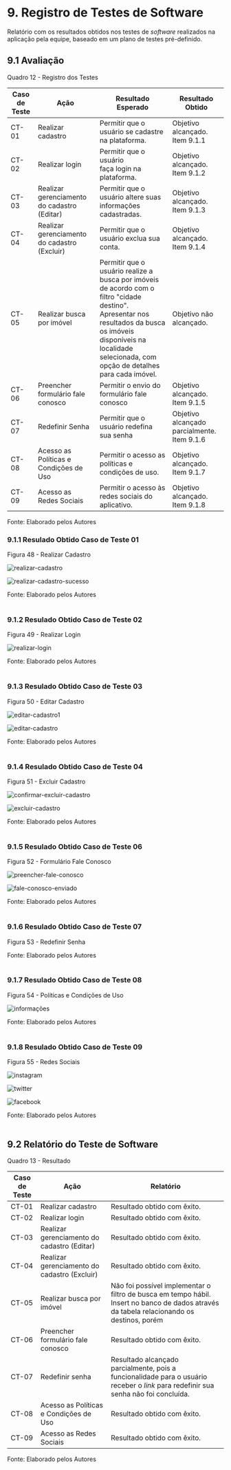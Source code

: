 # 9. Registro de Testes de Software

Relatório com os resultados obtidos nos testes de _software_ realizados na aplicação pela equipe, baseado em um plano de testes pré-definido.

## 9.1 Avaliação

Quadro 12 - Registro dos Testes

|Caso de Teste |Ação                                 |Resultado Esperado                               |Resultado Obtido                            |
|--------------|-------------------------------------|-------------------------------------------------|--------------------------------------------|
|CT-01         |Realizar cadastro                    |Permitir que o usuário se cadastre na plataforma.|Objetivo alcançado. <br> Item 9.1.1 |
|CT-02         |Realizar login                       |Permitir que o usuário faça login na plataforma. |Objetivo alcançado. <br> Item 9.1.2 |
|CT-03         |Realizar gerenciamento do cadastro (Editar)   |Permitir que o usuário altere suas informações cadastradas. |Objetivo alcançado. <br> Item 9.1.3 |
|CT-04         |Realizar gerenciamento do cadastro (Excluir)  |Permitir que o usuário exclua sua conta.|Objetivo alcançado. <br> Item 9.1.4 |
|CT-05         |Realizar busca por imóvel            |Permitir que o usuário realize a busca por imóveis de acordo com o filtro "cidade destino".<br>Apresentar nos resultados da busca os imóveis disponíveis na localidade selecionada, com opção de detalhes para cada imóvel. |Objetivo não alcançado. |
|CT-06         |Preencher formulário fale conosco    |Permitir o envio do formulário fale conosco      |Objetivo alcançado. <br> Item 9.1.5 |
|CT-07         |Redefinir Senha                      |Permitir que o usuário redefina sua senha        |Objetivo alcançado parcialmente. <br> Item 9.1.6 |
|CT-08         |Acesso as Políticas e Condições de Uso |Permitir o acesso as políticas e condições de uso.  |Objetivo alcançado. <br> Item 9.1.7 |
|CT-09         |Acesso as Redes Sociais              |Permitir o acesso às redes sociais do aplicativo. |Objetivo alcançado. <br> Item 9.1.8 |

Fonte: Elaborado pelos Autores


### 9.1.1 Resulado Obtido Caso de Teste 01

Figura 48 - Realizar Cadastro

![realizar-cadastro](https://user-images.githubusercontent.com/89549220/204155284-0d6fd84d-8d40-4c12-9ad8-836593b81479.jpg)

![realizar-cadastro-sucesso](https://user-images.githubusercontent.com/89549220/204157337-e215aab1-d119-491e-bc2b-8db477e87b98.jpeg)

Fonte: Elaborado pelos Autores
<br>
<br>

### 9.1.2 Resulado Obtido Caso de Teste 02

Figura 49 - Realizar Login

![realizar-login](https://user-images.githubusercontent.com/89549220/204155417-8141e8d6-ab18-4d3e-99f2-01443b3aaaae.jpg)

Fonte: Elaborado pelos Autores
<br>
<br>

### 9.1.3 Resulado Obtido Caso de Teste 03

Figura 50 - Editar Cadastro

![editar-cadastro1](https://user-images.githubusercontent.com/89549220/204155444-9d9ffe3f-ebc4-4b11-86c1-26e96a860bab.jpg)

![editar-cadastro](https://user-images.githubusercontent.com/89549220/204155448-9b8eb4b1-08e9-49ea-9a81-3cca4cec5c7e.jpg)

Fonte: Elaborado pelos Autores
<br>
<br>

### 9.1.4 Resulado Obtido Caso de Teste 04

Figura 51 - Excluir Cadastro

![confirmar-excluir-cadastro](https://user-images.githubusercontent.com/89549220/204157306-b66ab31c-54b0-4ada-bd4e-7c94c2cfe577.jpeg)

![excluir-cadastro](https://user-images.githubusercontent.com/89549220/204157315-adef032a-5601-45f9-9e36-986732fffda1.jpeg)

Fonte: Elaborado pelos Autores
<br>
<br>

### 9.1.5 Resulado Obtido Caso de Teste 06

Figura 52 - Formulário Fale Conosco

![preencher-fale-conosco](https://user-images.githubusercontent.com/89549220/204155574-cde90300-e313-4083-ad58-62d59290bf3a.jpg)

![fale-conosco-enviado](https://user-images.githubusercontent.com/89549220/204155582-0dcf272b-3aac-4c11-88a2-8cb97f89be60.jpg)

Fonte: Elaborado pelos Autores
<br>
<br>

### 9.1.6 Resulado Obtido Caso de Teste 07

Figura 53 - Redefinir Senha

Fonte: Elaborado pelos Autores
<br>
<br>

### 9.1.7 Resulado Obtido Caso de Teste 08

Figura 54 - Políticas e Condições de Uso

![informações](https://user-images.githubusercontent.com/89549220/204155639-c189a5dc-c1a7-4fb1-8ce0-c72c6ab566b1.jpg)

Fonte: Elaborado pelos Autores
<br>
<br>

### 9.1.8 Resulado Obtido Caso de Teste 09

Figura 55 - Redes Sociais

![instagram](https://user-images.githubusercontent.com/89549220/204155669-3774448d-446e-409a-8d2b-7cb63e8ad17d.jpg)

![twitter](https://user-images.githubusercontent.com/89549220/204155679-68d0faad-12e6-4d94-a28f-612cca308824.jpg)

![facebook](https://user-images.githubusercontent.com/89549220/204155684-57e54689-4085-4e39-8a99-97110d89837f.jpg)

Fonte: Elaborado pelos Autores
<br>
<br>


## 9.2 Relatório do Teste de Software

Quadro 13 - Resultado

|Caso de Teste |Ação                                           |Relatório                   |
|--------------|-----------------------------------------------|----------------------------|
|CT-01         |Realizar cadastro                              |Resultado obtido com êxito. |
|CT-02         |Realizar login                                 |Resultado obtido com êxito. |
|CT-03         |Realizar gerenciamento do cadastro (Editar)    |Resultado obtido com êxito. |
|CT-04         |Realizar gerenciamento do cadastro (Excluir)   |Resultado obtido com êxito. |
|CT-05         |Realizar busca por imóvel                      |Não foi possível implementar o filtro de busca em tempo hábil. Insert no banco de dados através da tabela relacionando os destinos, porém  |
|CT-06         |Preencher formulário fale conosco              |Resultado obtido com êxito. |
|CT-07         |Redefinir senha                                |Resultado alcançado parcialmente, pois a funcionalidade para o usuário receber o _link_ para redefinir sua senha não foi concluída. |
|CT-08         |Acesso as Políticas e Condições de Uso         |Resultado obtido com êxito. |
|CT-09         |Acesso as Redes Sociais                        |Resultado obtido com êxito. |

Fonte: Elaborado pelos Autores
